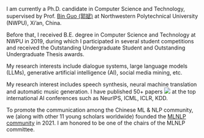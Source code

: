I am currently a Ph.D. candidate in Computer Science and Technology, supervised by Prof. [Bin Guo (郭斌)](https://guob.org) at Northwestern Polytechnical University (NWPU), Xi’an, China. 

Before that, I received B.E. degree in Computer Science and Technology at NWPU in 2019, during which I participated in several student competitions and received the Outstanding Undergraduate Student and Outstanding Undergraduate Thesis awards.

My research interests include dialogue systems, large language models (LLMs), generative artificial intelligence (AI), social media mining, etc.


My research interest includes speech synthesis, neural machine translation and automatic music generation. I have published 50+ papers <a href='https://scholar.google.com/citations?user=4FA6C0AAAAAJ'><img src="https://img.shields.io/endpoint?logo=Google%20Scholar&url=https%3A%2F%2Fcdn.jsdelivr.net%2Fgh%2FRayeRen%2Frayeren.github.io@google-scholar-stats%2Fgs_data_shieldsio.json&labelColor=f6f6f6&color=9cf&style=flat&label=citations"></a> at the top international AI conferences such as NeurIPS, ICML, ICLR, KDD. 

To promote the communication among the Chinese ML & NLP community, we (along with other 11 young scholars worldwide) founded the [MLNLP community](https://space.bilibili.com/168887299) in 2021. I am honored to be one of the chairs of the MLNLP committee.

